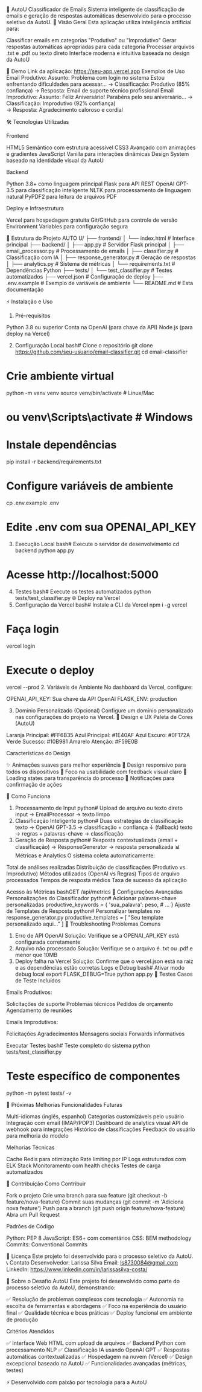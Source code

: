 📧 AutoU Classificador de Emails
Sistema inteligente de classificação de emails e geração de respostas automáticas desenvolvido para o processo seletivo da AutoU.
🎯 Visão Geral
Esta aplicação utiliza inteligência artificial para:

Classificar emails em categorias "Produtivo" ou "Improdutivo"
Gerar respostas automáticas apropriadas para cada categoria
Processar arquivos .txt e .pdf ou texto direto
Interface moderna e intuitiva baseada no design da AutoU

🚀 Demo
Link da aplicação: https://seu-app.vercel.app
Exemplos de Uso
Email Produtivo:
Assunto: Problema com login no sistema
Estou enfrentando dificuldades para acessar...
→ Classificação: Produtivo (85% confiança)
→ Resposta: Email de suporte técnico profissional
Email Improdutivo:
Assunto: Feliz Aniversário!
Parabéns pelo seu aniversário...
→ Classificação: Improdutivo (92% confiança)  
→ Resposta: Agradecimento caloroso e cordial

🛠️ Tecnologias Utilizadas

Frontend

HTML5 Semântico com estrutura acessível
CSS3 Avançado com animações e gradientes
JavaScript Vanilla para interações dinâmicas
Design System baseado na identidade visual da AutoU

Backend

Python 3.8+ como linguagem principal
Flask para API REST
OpenAI GPT-3.5 para classificação inteligente
NLTK para processamento de linguagem natural
PyPDF2 para leitura de arquivos PDF

Deploy e Infraestrutura

Vercel para hospedagem gratuita
Git/GitHub para controle de versão
Environment Variables para configuração segura

📁 Estrutura do Projeto
AUTO U/
├── frontend/
│   └── index.html          # Interface principal
├── backend/
│   ├── app.py              # Servidor Flask principal
│   ├── email_processor.py  # Processamento de emails
│   ├── classifier.py       # Classificação com IA
│   ├── response_generator.py # Geração de respostas
│   ├── analytics.py        # Sistema de métricas
│   └── requirements.txt    # Dependências Python
├── tests/
│   └── test_classifier.py  # Testes automatizados
├── vercel.json            # Configuração de deploy
├── .env.example           # Exemplo de variáveis de ambiente
└── README.md             # Esta documentação

⚡ Instalação e Uso
1. Pré-requisitos

Python 3.8 ou superior
Conta na OpenAI (para chave da API)
Node.js (para deploy na Vercel)

2. Configuração Local
bash# Clone o repositório
git clone https://github.com/seu-usuario/email-classifier.git
cd email-classifier

# Crie ambiente virtual
python -m venv venv
source venv/bin/activate  # Linux/Mac
# ou venv\Scripts\activate # Windows

# Instale dependências
pip install -r backend/requirements.txt

# Configure variáveis de ambiente
cp .env.example .env
# Edite .env com sua OPENAI_API_KEY
3. Execução Local
bash# Execute o servidor de desenvolvimento
cd backend
python app.py

# Acesse http://localhost:5000
4. Testes
bash# Execute os testes automatizados
python tests/test_classifier.py
🌐 Deploy na Vercel
1. Configuração da Vercel
bash# Instale a CLI da Vercel
npm i -g vercel

# Faça login
vercel login

# Execute o deploy
vercel --prod
2. Variáveis de Ambiente
No dashboard da Vercel, configure:

OPENAI_API_KEY: Sua chave da API OpenAI
FLASK_ENV: production

3. Domínio Personalizado (Opcional)
Configure um domínio personalizado nas configurações do projeto na Vercel.
🎨 Design e UX
Paleta de Cores (AutoU)

Laranja Principal: #FF6B35
Azul Principal: #1E40AF
Azul Escuro: #0F172A
Verde Sucesso: #10B981
Amarelo Atenção: #F59E0B

Características do Design

✨ Animações suaves para melhor experiência
📱 Design responsivo para todos os dispositivos
🎯 Foco na usabilidade com feedback visual claro
🚀 Loading states para transparência do processo
🔔 Notificações para confirmação de ações

🧠 Como Funciona
1. Processamento de Input
python# Upload de arquivo ou texto direto
input → EmailProcessor → texto limpo
2. Classificação Inteligente
python# Duas estratégias de classificação
texto → OpenAI GPT-3.5 → classificação + confiança
   ↓ (fallback)
texto → regras + palavras-chave → classificação
3. Geração de Resposta
python# Resposta contextualizada
(email + classificação) → ResponseGenerator → resposta personalizada
📊 Métricas e Analytics
O sistema coleta automaticamente:

Total de análises realizadas
Distribuição de classificações (Produtivo vs Improdutivo)
Métodos utilizados (OpenAI vs Regras)
Tipos de arquivo processados
Tempos de resposta médios
Taxa de sucesso da aplicação

Acesso às Métricas
bashGET /api/metrics
🔧 Configurações Avançadas
Personalizações do Classificador
python# Adicionar palavras-chave personalizadas
productive_keywords = {
    'sua_palavra': peso,
    # ...
}
Ajuste de Templates de Resposta
python# Personalizar templates no response_generator.py
productive_templates = [
    "Seu template personalizado aqui..."
]
🐛 Troubleshooting
Problemas Comuns
1. Erro de API OpenAI
Solução: Verifique se a OPENAI_API_KEY está configurada corretamente
2. Arquivo não processado
Solução: Verifique se o arquivo é .txt ou .pdf e menor que 10MB
3. Deploy falha na Vercel
Solução: Confirme que o vercel.json está na raiz e as dependências estão corretas
Logs e Debug
bash# Ativar modo debug local
export FLASK_DEBUG=True
python app.py
🧪 Testes
Casos de Teste Incluídos

Emails Produtivos:

Solicitações de suporte
Problemas técnicos
Pedidos de orçamento
Agendamento de reuniões


Emails Improdutivos:

Felicitações
Agradecimentos
Mensagens sociais
Forwards informativos



Executar Testes
bash# Teste completo do sistema
python tests/test_classifier.py

# Teste específico de componentes
python -m pytest tests/ -v

🚀 Próximas Melhorias
Funcionalidades Futuras

 Multi-idiomas (inglês, espanhol)
 Categorias customizáveis pelo usuário
 Integração com email (IMAP/POP3)
 Dashboard de analytics visual
 API de webhook para integrações
 Histórico de classificações
 Feedback do usuário para melhoria do modelo

Melhorias Técnicas

 Cache Redis para otimização
 Rate limiting por IP
 Logs estruturados com ELK Stack
 Monitoramento com health checks
 Testes de carga automatizados

👥 Contribuição
Como Contribuir

Fork o projeto
Crie uma branch para sua feature (git checkout -b feature/nova-feature)
Commit suas mudanças (git commit -m 'Adiciona nova feature')
Push para a branch (git push origin feature/nova-feature)
Abra um Pull Request

Padrões de Código

Python: PEP 8
JavaScript: ES6+ com comentários
CSS: BEM methodology
Commits: Conventional Commits

📄 Licença
Este projeto foi desenvolvido para o processo seletivo da AutoU.
📞 Contato
Desenvolvedor: Larissa Silva
Email: ls8730084@gmail.com
LinkedIn: https://www.linkedin.com/in/larissasilva-costa/

🎯 Sobre o Desafio AutoU
Este projeto foi desenvolvido como parte do processo seletivo da AutoU, demonstrando:

✅ Resolução de problemas complexos com tecnologia
✅ Autonomia na escolha de ferramentas e abordagens
✅ Foco na experiência do usuário final
✅ Qualidade técnica e boas práticas
✅ Deploy funcional em ambiente de produção

Critérios Atendidos

✅ Interface Web HTML com upload de arquivos
✅ Backend Python com processamento NLP
✅ Classificação IA usando OpenAI GPT
✅ Respostas automáticas contextualizadas
✅ Hospedagem na nuvem (Vercel)
✅ Design excepcional baseado na AutoU
✅ Funcionalidades avançadas (métricas, testes)

⚡ Desenvolvido com paixão por tecnologia para a AutoU